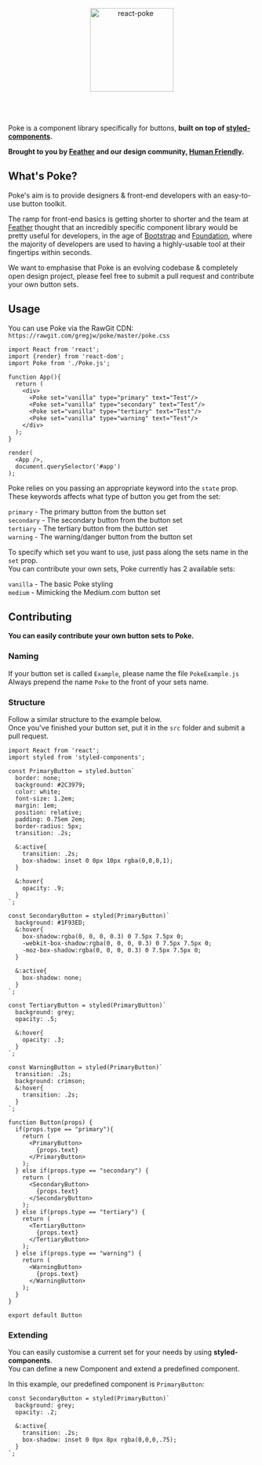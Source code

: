 <div align="center">
	<img alt="react-poke" src="http://i.imgur.com/d21NJPt.png" height="170px">
</div>
<br><br><br>


Poke is a component library specifically for buttons, **built on top of [styled-components](https://github.com/styled-components/styled-components).** 

**Brought to you by [Feather](https://feather-cfm.com) and our design community, [Human Friendly](https://uiux.blog).**

## What's Poke?
Poke's aim is to provide designers & front-end developers with an easy-to-use button toolkit.  
  
The ramp for front-end basics is getting shorter to shorter and the team at [Feather](https://feather-cfm.com) thought that an incredibly specific component library would be pretty useful for developers, in the age of [Bootstrap](https://github.com/twbs/bootstrap) and [Foundation](https://github.com/zurb/foundation-sites), where the majority of developers are used to having a highly-usable tool at their fingertips within seconds.

We want to emphasise that Poke is an evolving codebase & completely open design project, please feel free to submit a pull request and contribute your own button sets.

## Usage
You can use Poke via the RawGit CDN: `https://rawgit.com/gregjw/poke/master/poke.css`


```
import React from 'react';
import {render} from 'react-dom';
import Poke from './Poke.js';

function App(){
  return (
    <div>
      <Poke set="vanilla" type="primary" text="Test"/>
      <Poke set="vanilla" type="secondary" text="Test"/>
      <Poke set="vanilla" type="tertiary" text="Test"/>
      <Poke set="vanilla" type="warning" text="Test"/>
    </div>
  );
}

render(
  <App />,
  document.querySelector('#app')
);
```

Poke relies on you passing an appropriate keyword into the `state` prop.  
These keywords affects what type of button you get from the set:  
   
`primary` - The primary button from the button set  
`secondary` - The secondary button from the button set  
`tertiary` - The tertiary button from the button set   
`warning` - The warning/danger button from the button set  
  
To specify which set you want to use, just pass along the sets name in the `set` prop.  
You can contribute your own sets, Poke currently has 2 available sets:  
  
`vanilla` - The basic Poke styling  
`medium` - Mimicking the Medium.com button set  
  
## Contributing  
  
**You can easily contribute your own button sets to Poke.**  
  
### Naming  
  
If your button set is called `Example`, please name the file `PokeExample.js`  
Always prepend the name `Poke` to the front of your sets name.  
  
### Structure
  
Follow a similar structure to the example below.  
Once you've finished your button set, put it in the `src` folder and submit a pull request.  
  
```
import React from 'react';
import styled from 'styled-components';

const PrimaryButton = styled.button`
  border: none;  
  background: #2C3979;
  color: white;
  font-size: 1.2em;
  margin: 1em;
  position: relative;
  padding: 0.75em 2em;
  border-radius: 5px;
  transition: .2s;

  &:active{
    transition: .2s;
    box-shadow: inset 0 0px 10px rgba(0,0,0,1);
  }

  &:hover{
    opacity: .9;
  }
`;

const SecondaryButton = styled(PrimaryButton)`
  background: #1F93ED;
  &:hover{
    box-shadow:rgba(0, 0, 0, 0.3) 0 7.5px 7.5px 0;
    -webkit-box-shadow:rgba(0, 0, 0, 0.3) 0 7.5px 7.5px 0;
    -moz-box-shadow:rgba(0, 0, 0, 0.3) 0 7.5px 7.5px 0;
  }

  &:active{
    box-shadow: none;
  } 
`;

const TertiaryButton = styled(PrimaryButton)`
  background: grey;
  opacity: .5;

  &:hover{
    opacity: .3;
  }
`;

const WarningButton = styled(PrimaryButton)`
  transition: .2s;
  background: crimson;
  &:hover{
    transition: .2s;
  }
`;

function Button(props) {
  if(props.type == "primary"){
    return (
      <PrimaryButton>
        {props.text}
      </PrimaryButton>
    );
  } else if(props.type == "secondary") {
    return (
      <SecondaryButton>
        {props.text}
      </SecondaryButton>
    ); 
  } else if(props.type == "tertiary") {
    return (
      <TertiaryButton>
        {props.text}
      </TertiaryButton>
    ); 
  } else if(props.type == "warning") {
    return (
      <WarningButton>
        {props.text}
      </WarningButton>
    ); 
  }
}

export default Button
```
  
### Extending  
You can easily customise a current set for your needs by using **styled-components**.  
You can define a new Component and extend a predefined component.  
  
In this example, our predefined component is `PrimaryButton`:  
  
```
const SecondaryButton = styled(PrimaryButton)`
  background: grey;
  opacity: .2;
  
  &:active{
    transition: .2s;
    box-shadow: inset 0 0px 8px rgba(0,0,0,.75);
  }
`;

```